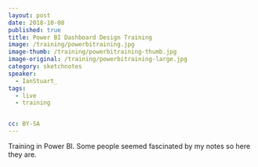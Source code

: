 ```yaml
---
layout: post
date: 2018-10-08
published: true
title: Power BI Dashboard Design Training
image: /training/powerbitraining.jpg
image-thumb: /training/powerbitraining-thumb.jpg
image-original: /training/powerbitraining-large.jpg
category: sketchnotes
speaker:
  - IanStuart_
tags:
  - live
  - training


cc: BY-SA
---
```


Training in Power BI. Some people seemed fascinated by my notes so here they are.
